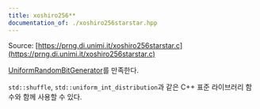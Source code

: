 ```yaml
---
title: xoshiro256**
documentation_of: ./xoshiro256starstar.hpp
---
```


Source: [https://prng.di.unimi.it/xoshiro256starstar.c](https://prng.di.unimi.it/xoshiro256starstar.c)

[UniformRandomBitGenerator](https://en.cppreference.com/w/cpp/named_req/UniformRandomBitGenerator)를 만족한다.

`std::shuffle`, `std::uniform_int_distribution`과 같은 C++ 표준 라이브러리 함수와 함께 사용할 수 있다.
